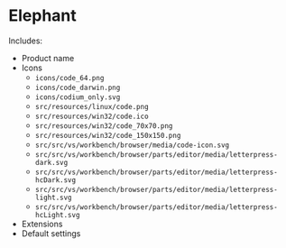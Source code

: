 # Elephant

Includes:

* Product name
* Icons
  - `icons/code_64.png`
  - `icons/code_darwin.png`
  - `icons/codium_only.svg`
  - `src/resources/linux/code.png`
  - `src/resources/win32/code.ico`
  - `src/resources/win32/code_70x70.png`
  - `src/resources/win32/code_150x150.png`
  - `src/src/vs/workbench/browser/media/code-icon.svg`
  - `src/src/vs/workbench/browser/parts/editor/media/letterpress-dark.svg`
  - `src/src/vs/workbench/browser/parts/editor/media/letterpress-hcDark.svg`
  - `src/src/vs/workbench/browser/parts/editor/media/letterpress-light.svg`
  - `src/src/vs/workbench/browser/parts/editor/media/letterpress-hcLight.svg`
* Extensions
* Default settings
